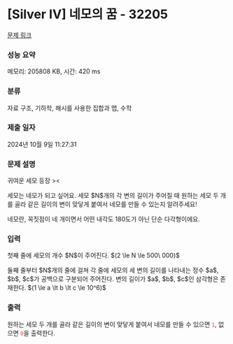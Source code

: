 # [Silver IV] 네모의 꿈 - 32205 

[문제 링크](https://www.acmicpc.net/problem/32205) 

### 성능 요약

메모리: 205808 KB, 시간: 420 ms

### 분류

자료 구조, 기하학, 해시를 사용한 집합과 맵, 수학

### 제출 일자

2024년 10월 9일 11:27:31

### 문제 설명

<p>귀여운 세모 등장 ><</p>

<p>세모는 네모가 되고 싶어요. 세모 $N$개의 각 변의 길이가 주어질 때 원하는 세모 두 개를 골라 같은 길이의 변이 맞닿게 붙여서 네모를 만들 수 있는지 알려주세요!</p>

<p>네모란, 꼭짓점이 네 개이면서 어떤 내각도 180도가 아닌 단순 다각형이에요.</p>

### 입력 

 <p>첫째 줄에 세모의 개수 $N$이 주어진다. $(2 \le N \le 500\ 000)$</p>

<p>둘째 줄부터 $N$개의 줄에 걸쳐 각 줄에 세모의 세 변의 길이를 나타내는 정수 $a$, $b$, $c$가 공백으로 구분되어 주어진다. 변의 길이가 $a$, $b$, $c$인 삼각형은 존재한다. $(1 \le a \lt b \lt c \le 10^6)$</p>

### 출력 

 <p>원하는 세모 두 개를 골라 같은 길이의 변이 맞닿게 붙여서 네모를 만들 수 있으면 <span style="color:#e74c3c;"><code>1</code></span>, 없으면 <span style="color:#e74c3c;"><code>0</code></span>을 출력한다.</p>

